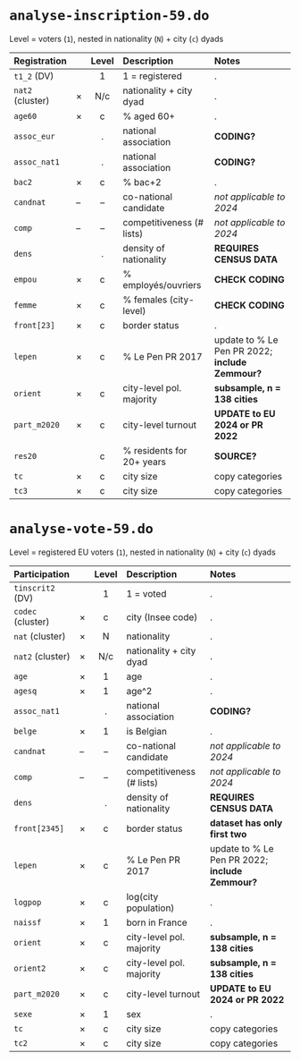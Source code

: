 # `analyse-inscription-59.do`

Level = voters (`1`), nested in nationality (`N`) + city (`c`) dyads

| Registration   |   | Level | Description | Notes |
|:---------------|---|:-:|:------------|:------|
|`t1_2` (DV)     |   | 1 | 1 = registered | . |
|`nat2` (cluster)| × | N/c | nationality + city dyad | . |
|`age60`         | × | c | % aged 60+ | . |
|`assoc_eur`     |   | . | national association | __CODING?__ |
|`assoc_nat1`    |   | . | national association | __CODING?__ |
|`bac2`          | × | c | % bac+2 | . |
|`candnat`       | – | – | co-national candidate | _not applicable to 2024_ |
|`comp`          | – | – | competitiveness (\# lists) | _not applicable to 2024_ |
|`dens`          |   | . | density of nationality | __REQUIRES CENSUS DATA__ |
|`empou`         | × | c | % employés/ouvriers | __CHECK CODING__ |
|`femme`         | × | c | % females (city-level) | __CHECK CODING__ |
|`front[23]`     | × | c | border status | . |
|`lepen`         | × | c | % Le Pen PR 2017 | update to % Le Pen PR 2022; __include Zemmour?__ |
|`orient`        | × | c | city-level pol. majority | __subsample, n = 138 cities__ |
|`part_m2020`    | × | c | city-level turnout | __UPDATE to EU 2024 or PR 2022__ |
|`res20`         |   | c | % residents for 20+ years | __SOURCE?__ |
|`tc`            | × | c | city size | copy categories |
|`tc3`           | × | c | city size | copy categories |

# `analyse-vote-59.do`

Level = registered EU voters (`1`), nested in nationality (`N`) + city (`c`) dyads

| Participation       |   | Level | Description | Notes |
|:--------------------|---|:-:|:------------|:------|
|`tinscrit2` (DV)     |   | 1 | 1 = voted | . |
|`codec` (cluster)    | × | c | city (Insee code) | . |
|`nat` (cluster)      | × | N | nationality | . |
|`nat2` (cluster)     | × | N/c | nationality + city dyad | . |
|`age`                | × | 1 | age | . |
|`agesq`              | × | 1 | age^2 | . |
|`assoc_nat1`         |   | . | national association | __CODING?__ |
|`belge`              | × | 1 | is Belgian | . |
|`candnat`            | – | – | co-national candidate | _not applicable to 2024_ |
|`comp`               | – | – | competitiveness (\# lists) | _not applicable to 2024_ |
|`dens`               |   | . | density of nationality | __REQUIRES CENSUS DATA__ |
|`front[2345]`        | × | c | border status | __dataset has only first two__ |
|`lepen`              | × | c | % Le Pen PR 2017 | update to % Le Pen PR 2022; __include Zemmour?__ |
|`logpop`             | × | c | log(city population) | . |
|`naissf`             | × | 1 | born in France | . |
|`orient`             | × | c | city-level pol. majority | __subsample, n = 138 cities__ |
|`orient2`            | × | c | city-level pol. majority | __subsample, n = 138 cities__ |
|`part_m2020`         | × | c | city-level turnout | __UPDATE to EU 2024 or PR 2022__ |
|`sexe`               | × | 1 | sex | . |
|`tc`                 | × | c | city size | copy categories |
|`tc2`                | × | c | city size | copy categories |
